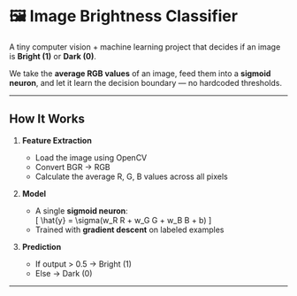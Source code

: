 # 🖼️ Image Brightness Classifier

A tiny computer vision + machine learning project that decides if an image is **Bright (1)** or **Dark (0)**.

We take the **average RGB values** of an image, feed them into a **sigmoid neuron**, and let it learn the decision boundary — no hardcoded thresholds.

---

## How It Works
1. **Feature Extraction**  
   - Load the image using OpenCV  
   - Convert BGR → RGB  
   - Calculate the average R, G, B values across all pixels

2. **Model**  
   - A single **sigmoid neuron**:  
     \[
     \hat{y} = \sigma(w_R R + w_G G + w_B B + b)
     \]
   - Trained with **gradient descent** on labeled examples

3. **Prediction**  
   - If output > 0.5 → Bright (1)  
   - Else → Dark (0)

---
